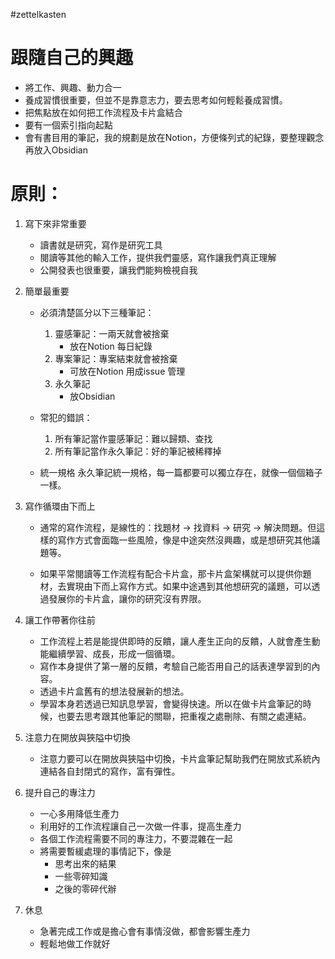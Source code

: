 #zettelkasten 

# 跟隨自己的興趣
- 將工作、興趣、動力合一
- 養成習慣很重要，但並不是靠意志力，要去思考如何輕鬆養成習慣。
- 把焦點放在如何把工作流程及卡片盒結合
- 要有一個索引指向起點
- 會有書目用的筆記，我的規劃是放在Notion，方便條列式的紀錄，要整理觀念再放入Obsidian

# 原則：
1. 寫下來非常重要
	- 讀書就是研究，寫作是研究工具
	- 閱讀等其他的輸入工作，提供我們靈感，寫作讓我們真正理解
	- 公開發表也很重要，讓我們能夠檢視自我

2. 簡單最重要
	- 必須清楚區分以下三種筆記：
		1. 靈感筆記：一兩天就會被捨棄
			- 放在Notion 每日紀錄 
		1. 專案筆記：專案結束就會被捨棄
			- 可放在Notion 用成issue 管理
		1. 永久筆記
			- 放Obsidian

	- 常犯的錯誤：
		1. 所有筆記當作靈感筆記：難以歸類、查找
		2. 所有筆記當作永久筆記：好的筆記被稀釋掉
	- 統一規格
		永久筆記統一規格，每一篇都要可以獨立存在，就像一個個箱子一樣。

3. 寫作循環由下而上
	- 通常的寫作流程，是線性的：找題材 -> 找資料 -> 研究 -> 解決問題。但這樣的寫作方式會面臨一些風險，像是中途突然沒興趣，或是想研究其他議題等。
	
	- 如果平常閱讀等工作流程有配合卡片盒，那卡片盒架構就可以提供你題材，去實現由下而上寫作方式。如果中途遇到其他想研究的議題，可以透過發展你的卡片盒，讓你的研究沒有界限。
	
4. 讓工作帶著你往前
	- 工作流程上若是能提供即時的反饋，讓人產生正向的反饋，人就會產生動能繼續學習、成長，形成一個循環。
	- 寫作本身提供了第一層的反饋，考驗自己能否用自己的話表達學習到的內容。
	- 透過卡片盒舊有的想法發展新的想法。
	- 學習本身若透過已知訊息學習，會變得快速。所以在做卡片盒筆記的時候，也要去思考跟其他筆記的關聯，把重複之處刪除、有關之處連結。

5.  注意力在開放與狹隘中切換
	- 注意力要可以在開放與狹隘中切換，卡片盒筆記幫助我們在開放式系統內連結各自封閉式的寫作，富有彈性。

6. 提升自己的專注力
	- 一心多用降低生產力
	- 利用好的工作流程讓自己一次做一件事，提高生產力
	- 各個工作流程需要不同的專注力，不要混雜在一起
	- 將需要暫緩處理的事情記下，像是
		- 思考出來的結果
		- 一些零碎知識
		- 之後的零碎代辦

6. 休息
	- 急著完成工作或是擔心會有事情沒做，都會影響生產力
	- 輕鬆地做工作就好

